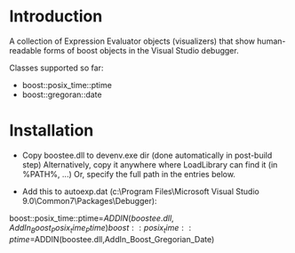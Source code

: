 Introduction
============

A collection of Expression Evaluator objects (visualizers) that show human-readable
forms of boost objects in the Visual Studio debugger.

Classes supported so far:
- boost::posix_time::ptime
- boost::gregoran::date

Installation
============

- Copy boostee.dll to devenv.exe dir (done automatically in post-build step)
  Alternatively, copy it anywhere where LoadLibrary can find it (in %PATH%, ...)
  Or, specify the full path in the entries below.

- Add this to autoexp.dat (c:\Program Files\Microsoft Visual Studio 9.0\Common7\Packages\Debugger):

boost::posix_time::ptime=$ADDIN(boostee.dll,AddIn_Boost_Posix_time_Ptime)
boost::posix_time::ptime=$ADDIN(boostee.dll,AddIn_Boost_Gregorian_Date)

